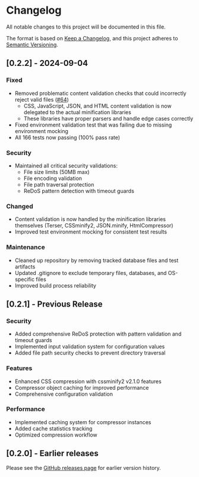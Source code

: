 # Changelog

All notable changes to this project will be documented in this file.

The format is based on [Keep a Changelog](https://keepachangelog.com/en/1.0.0/),
and this project adheres to [Semantic Versioning](https://semver.org/spec/v2.0.0.html).

## [0.2.2] - 2024-09-04

### Fixed
- Removed problematic content validation checks that could incorrectly reject valid files ([#64](https://github.com/digitalsparky/jekyll-minifier/issues/64))
  - CSS, JavaScript, JSON, and HTML content validation is now delegated to the actual minification libraries
  - These libraries have proper parsers and handle edge cases correctly
- Fixed environment validation test that was failing due to missing environment mocking
- All 166 tests now passing (100% pass rate)

### Security
- Maintained all critical security validations:
  - File size limits (50MB max)
  - File encoding validation
  - File path traversal protection
  - ReDoS pattern detection with timeout guards

### Changed
- Content validation is now handled by the minification libraries themselves (Terser, CSSminify2, JSON.minify, HtmlCompressor)
- Improved test environment mocking for consistent test results

### Maintenance
- Cleaned up repository by removing tracked database files and test artifacts
- Updated .gitignore to exclude temporary files, databases, and OS-specific files
- Improved build process reliability

## [0.2.1] - Previous Release

### Security
- Added comprehensive ReDoS protection with pattern validation and timeout guards
- Implemented input validation system for configuration values
- Added file path security checks to prevent directory traversal

### Features
- Enhanced CSS compression with cssminify2 v2.1.0 features
- Compressor object caching for improved performance
- Comprehensive configuration validation

### Performance
- Implemented caching system for compressor instances
- Added cache statistics tracking
- Optimized compression workflow

## [0.2.0] - Earlier releases

Please see the [GitHub releases page](https://github.com/digitalsparky/jekyll-minifier/releases) for earlier version history.